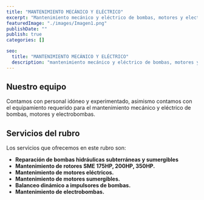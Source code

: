 ```yaml
---
title: "MANTENIMIENTO MECÁNICO Y ELÉCTRICO"
excerpt: "Mantenimiento mecánico y eléctrico de bombas, motores y electrobombas. "
featuredImage: "./images/Imagen1.png"
publishDate: ""
publish: true
categories: []

seo:
  title: "MANTENIMIENTO MECÁNICO Y ELÉCTRICO"
  description: "mantenimiento mecánico y eléctrico de bombas, motores y electrobombas"
---
```


## Nuestro equipo

Contamos con personal idóneo y experimentado, asimismo contamos con el equipamiento requerido para el mantenimiento mecánico y eléctrico de bombas, motores y electrobombas.

## Servicios del rubro

Los servicios que ofrecemos en este rubro son:

- **Reparación de bombas hidráulicas subterráneas y sumergibles**
- **Mantenimiento de rotores SME 175HP, 200HP, 350HP.**
- **Mantenimiento de motores eléctricos.**
- **Mantenimiento de motores sumergibles.**
- **Balanceo dinámico a impulsores de bombas.**
- **Mantenimiento de electrobombas.**